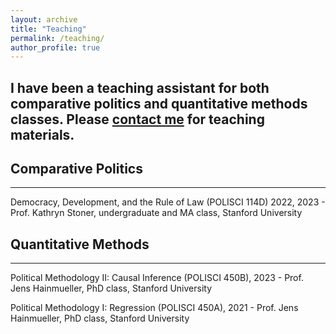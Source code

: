 ```yaml
---
layout: archive
title: "Teaching"
permalink: /teaching/
author_profile: true
---
```


## I have been a teaching assistant for both comparative politics and quantitative methods classes. Please [contact me](hfolsz@stanford.edu) for teaching materials.



## Comparative Politics
------

Democracy, Development, and the Rule of Law (POLISCI 114D) 2022, 2023 - Prof. Kathryn Stoner, undergraduate and MA class, Stanford University

## Quantitative Methods
------

Political Methodology II: Causal Inference (POLISCI 450B), 2023 - Prof. Jens Hainmueller, PhD class, Stanford University

Political Methodology I: Regression (POLISCI 450A), 2021 - Prof. Jens Hainmueller, PhD class, Stanford University
